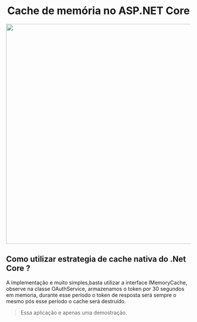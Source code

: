 <h1 align="center"> Cache de memória no ASP.NET Core </h1>

<p align="center">
  <img src="https://user-images.githubusercontent.com/36374995/122860951-06553500-d2f5-11eb-960f-9d5fb94a4376.jpg" width="600">
</p>


## Como utilizar estrategia de cache nativa do .Net Core ? 

A implementação e muito simples,basta utilizar a interface IMemoryCache, observe na classe OAuthService,
armazenamos o token por 30 segundos em memoria, durante esse período o token de resposta será sempre o mesmo pós esse período o cache será destruído. 




> Essa aplicação e apenas uma demostração. 
